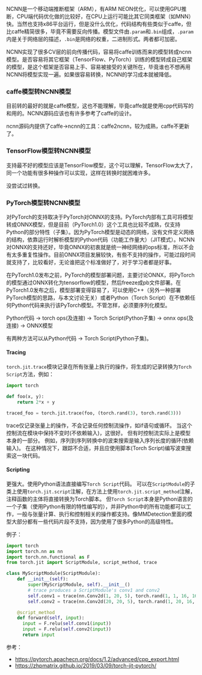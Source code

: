 NCNN是一个移动端推断框架（ARM），有ARM NEON优化，可以使用GPU推断，CPU端代码优化做的比较好，在CPU上运行可能比其它同类框架（如MNN）快。当然也支持x86平台运行，但是没什么优化，代码结构有些类似于caffe，但比caffe精简很多，毕竟不需要反向传播。模型文件由`.param`和`.bin`组成，`.param`内是关于网络层的描述，`.bin`是网络的权重，二进制形式。两者都可加密。

NCNN实现了很多CV层的前向传播代码，容易将caffe训练而来的模型转成ncnn模型。是否容易将其它框架（TensorFlow、PyTorch）训练的模型转成自己框架的模型，是这个框架是否容易上手、容易被接受的关键所在，毕竟谁也不想再用NCNN将模型实现一遍。如果很容易转换，NCNN的学习成本就被降低。

### caffe模型转NCNN模型

目前转的最好的就是caffe模型，这也不能理解，毕竟caffe就是使用cpp代码写的和用的。NCNN源码应该也有许多参考了caffe的设计。

ncnn源码内提供了caffe->ncnn的工具：caffe2ncnn，较为成熟，caffe不更新了。

### TensorFlow模型转NCNN模型

支持最不好的模型应该是TensorFlow模型，这个可以理解，TensorFlow太大了，同一个功能有很多种操作可以实现，这样在转换时就困难许多。

没尝试过转换。

### PyTorch模型转NCNN模型

对PyTorch的支持取决于PyTorch对ONNX的支持。PyTorch内部有工具可将模型转成ONNX模型，但是目前（PyTorch1.0）这个工具也比较不成熟，仅支持Python的部分特性（子集）。因为PyTorch模型是动态的网络，没有文件定义网络的结构，依靠运行时解析模型的Python代码（功能工作量大）（JIT模式）。NCNN对ONNX的支持还好，毕竟ONNX的初衷就是统一神经网络的ops标准，所以不会有太多重复性操作。目前ONNX项目发展较快，有些不支持的操作，可能过段时间就支持了，比较看好，无论谁把这个标准做好了，对于学习者都是好事。

在PyTorch1.0发布之前，PyTorch的模型部署问题，主要讨论ONNX，将PyTorch的模型通过ONNX转化为tensorflow的模型，然后freeze成pb文件部署。在PyTorch1.0发布之后，模型部署变得容易了，可以使用C++（另外一种部署PyTorch模型的思路，与本文讨论无关）或者Python（Torch Script）在不依赖任何Python代码来执行该PyTorch模型。不管怎样，必须要序列化模型。

Python代码 -> torch ops(及连接) -> Torch Script(Python子集) -> onnx ops(及连接) -> ONNX模型

有两种方法可以从Python代码 -> Torch Script(Python子集)。

#### Tracing

`torch.jit.trace`模块记录在所有张量上执行的操作，将生成的记录转换为`Torch Script`方法，例如：

```python
import torch

def foo(x, y):
    return 2*x + y

traced_foo = torch.jit.trace(foo, (torch.rand(3), torch.rand(3)))
```

trace仅记录张量上的操作，不会记录任何控制流操作，如if语句或循环。 当这个控制流在模块中保持不变时(不依赖输入)，这很好。 但有时控制流实际上是模型本身的一部分。 例如，序列到序列转换中的波束搜索是输入序列长度的循环(依赖输入)。 在这种情况下，跟踪不合适，并且应使用脚本(Torch Script)编写波束搜索这一块代码。

#### Scripting

更强大。使用Python语法直接编写`Torch Script`代码。 可以在`ScriptModule`的子类上使用`torch.jit.script`注解，在方法上使用`torch.jit.script_method`注解，注释函数的主体将直接转换为Torch脚本。 但`Torch Script`本身是Python语言的一个子集（使用Python有限的特性编写的），并非Python中的所有功能都可以工作，一般与张量计算、执行和控制相关的操作都支持。像MMDetection里面的模型大部分都有一些代码片段不支持，因为使用了很多Python的高级特性。

例子：

```python
import torch
import torch.nn as nn
import torch.nn.functional as F
from torch.jit import ScriptModule, script_method, trace

class MyScriptModule(ScriptModule):
    def __init__(self):
        super(MyScriptModule, self).__init__()
        # trace produces a ScriptModule's conv1 and conv2
        self.conv1 = trace(nn.Conv2d(1, 20, 5), torch.rand(1, 1, 16, 16))
        self.conv2 = trace(nn.Conv2d(20, 20, 5), torch.rand(1, 20, 16, 16))

    @script_method
    def forward(self, input):
      input = F.relu(self.conv1(input))
      input = F.relu(self.conv2(input))
      return input
```



参考：

- https://pytorch.apachecn.org/docs/1.2/advanced/cpp_export.html
- https://zhpmatrix.github.io/2019/03/09/torch-jit-pytorch/